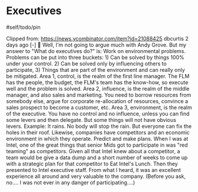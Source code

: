 # Executives

#self/todo/pin

Clipped from: https://news.ycombinator.com/item?id=21088425
dbcurtis 2 days ago [-] 

Well, I'm not going to argue much with Andy Grove. But my answer to "What do executives do?" is: Work on environmental problems.
Problems can be put into three buckets: 1) Can be solved by things 100% under your control. 2) Can be solved only by influencing others to participate, 3) Things that are part of the environment and can really only be mitigated.
Area 1, control, is the realm of the first line manager. The FLM has the people, the budget, the FLM's team has the know-how, so execute well and the problem is solved.
Area 2, influence, is the realm of the middle manager, and also sales and marketing. You need to borrow resources from somebody else, argue for corporate re-allocation of resources, convince a sales prospect to become a customer, etc.
Area 3, environment, is the realm of the executive. You have no control and no influence, unless you can find some levers and then delegate. But some things will not have obvious levers. Example: It rains. No body will stop the rain. But everyone can fix the holes in their roof. Likewise, companies have competitors and an economic environment in which they operate. Predict and make plans.
When I was at Intel, one of the great things that senior Mids got to participate in was "red teaming" as competitors. Given all that Intel knew about a competitor, a team would be give a data dump and a short number of weeks to come up with a strategic plan for that competitor to Eat Intel's Lunch. Then they presented to Intel executive staff. From what I heard, it was an excellent experience all around and very valuable to the company. (Before you ask, no.... I was not ever in any danger of participating....)
